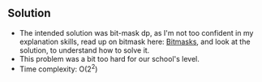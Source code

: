 ## Solution
- The intended solution was bit-mask dp, as I'm not too confident in my explanation skills, read up on bitmask here: [Bitmasks](https://github.com/BayviewComputerClub/CP-Algorithms/tree/master/Dynamic%20Programming/Bit%20Mask), and look at the solution, to understand how to solve it.
- This problem was a bit too hard for our school's level. 
- Time complexity: O(2<sup>2</sup>)

